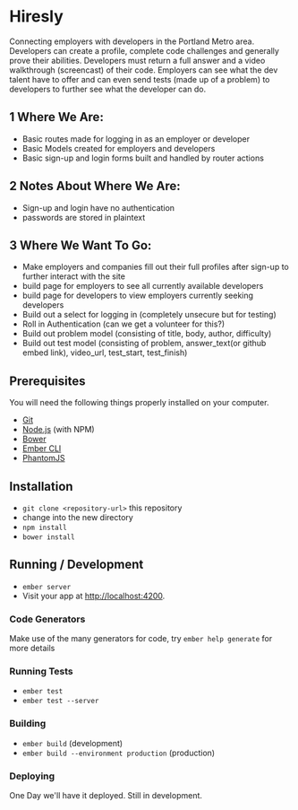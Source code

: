 # Hiresly

Connecting employers with developers in the Portland Metro area. Developers can create a profile, complete code challenges and generally prove their abilities. Developers must return a full answer and a video walkthrough (screencast) of their code. Employers can see what the dev talent have to offer and can even send tests  (made up of a problem) to developers to further see what the developer can do.

## 1 Where We Are:

* Basic routes made for logging in as an employer or developer
* Basic Models created for employers and developers
* Basic sign-up and login forms built and handled by router actions

## 2 Notes About Where We Are:

* Sign-up and login have no authentication
* passwords are stored in plaintext

## 3 Where We Want To Go:

* Make employers and companies fill out their full profiles after sign-up to further interact with the site
* build page for employers to see all currently available developers
* build page for developers to view employers currently seeking developers
* Build out a select for logging in (completely unsecure but for testing)
* Roll in Authentication (can we get a volunteer for this?)
* Build out problem model (consisting of title, body, author, difficulty)
* Build out test model (consisting of problem, answer_text(or github embed link), video_url, test_start, test_finish)

## Prerequisites

You will need the following things properly installed on your computer.

* [Git](http://git-scm.com/)
* [Node.js](http://nodejs.org/) (with NPM)
* [Bower](http://bower.io/)
* [Ember CLI](http://www.ember-cli.com/)
* [PhantomJS](http://phantomjs.org/)

## Installation

* `git clone <repository-url>` this repository
* change into the new directory
* `npm install`
* `bower install`

## Running / Development

* `ember server`
* Visit your app at [http://localhost:4200](http://localhost:4200).

### Code Generators

Make use of the many generators for code, try `ember help generate` for more details

### Running Tests

* `ember test`
* `ember test --server`

### Building

* `ember build` (development)
* `ember build --environment production` (production)

### Deploying

One Day we'll have it deployed. Still in development.
